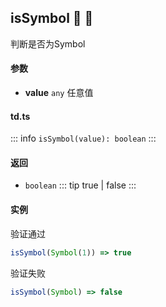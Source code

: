 ## isSymbol :tada: :100: 
判断是否为Symbol
#### 参数 
- **value** `any` 任意值
 
#### td.ts
::: info
`isSymbol(value): boolean`
:::
#### 返回 
- `boolean` 
::: tip
true | false
:::
#### 实例 
验证通过


```ts
isSymbol(Symbol(1)) => true
```
验证失败


```ts
isSymbol(Symbol) => false
```
